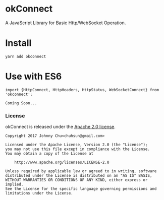 # okConnect
A JavaScript Library for Basic Http/WebSocket Operation.

# Install
```
yarn add okconnect
```

# Use with ES6
```
import {HttpConnect, HttpHeaders, HttpStatus, WebSocketConnect} from 'okconnect';

Coming Soon...
```

### License

okConnect is released under the [Apache 2.0 license](LICENSE).

```
Copyright 2017 Johnny Chu<chuhsun@gmail.com>

Licensed under the Apache License, Version 2.0 (the "License");
you may not use this file except in compliance with the License.
You may obtain a copy of the License at

    http://www.apache.org/licenses/LICENSE-2.0

Unless required by applicable law or agreed to in writing, software
distributed under the License is distributed on an "AS IS" BASIS,
WITHOUT WARRANTIES OR CONDITIONS OF ANY KIND, either express or implied.
See the License for the specific language governing permissions and
limitations under the License.
```
